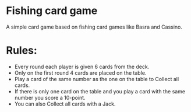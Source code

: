 # Fishing card game
A simple card game based on fishing card games like Basra and Cassino.

# Rules:
- Every round each player is given 6 cards from the deck. 
- Only on the first round 4 cards are placed on the table.
- Play a card of the same number as the one on the table to Collect all cards. 
- If there is only one card on the table and you play a card with the same number you score a 10-point. 
- You can also Collect all cards with a Jack.